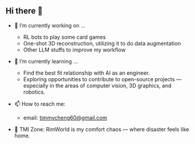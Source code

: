 ## Hi there 👋

- 🔭 I’m currently working on ...
  * RL bots to play some card games
  * One-shot 3D reconstruction, utilizing it to do data augmentation
  * Other LLM stuffs to improve my workflow
- 🌱 I’m currently learning ...
  * Find the best fit relationship with AI as an engineer.
  * Exploring opportunities to contribute to open-source projects — especially in the areas of computer vision, 3D graphics, and robotics.
- 📫 How to reach me:
  * email: timmycheng60@gmail.com


- 🙈 TMI Zone: RimWorld is my comfort chaos — where disaster feels like home. 

